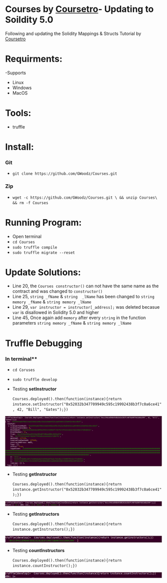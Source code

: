 # Courses by [Coursetro](https://coursetro.com/)- Updating to Soildity 5.0
Following and updating the Solidity Mappings & Structs Tutorial by [Coursetro](https://coursetro.com/posts/code/102/Solidity-Mappings-&-Structs-Tutorial)

# Requirments:
  -Supports
   * Linux 
   * Windows
   * MacOS

# Tools: 
 * truffle

# Install:
### Git
* `git clone https://github.com/GWoodz/Courses.git`
### Zip
* `wget -c https://github.com/GWoodz/Courses.git \ && unzip Courses\ && rm -f Courses`


# Running Program:
* Open terminal
* `cd Courses`
* `sudo truffle compile`
* `sudo truffle migrate --reset`

 

# Update Solutions:
* Line 20, the `Courses constructor()` can not have the same name as the contract and  was changed to `constructor()`
* Line 25, `string _fName` & `string  _lName` has been changed to `string memory _fName` & `string memory _lName `
* Line 29,  `var instructor = instructor[_address];` was deleted becasue `var` is disallowed in Solidity 5.0 and higher 
* Line 45, Once again add `memory` after every `string` in the function parameters `string memory _fName` & `string memory _lName`
 
# Truffle Debugging
### In terminal**
* `cd Coruses`
* `sudo truffle develop` 

 * Testing **setInstructor**
 
    `Courses.deployed().then(function(instance){return instance.setInstructor("0x52032b347709949c595c19992438b3f7c0a6ce41", 42, "Bill", "Gates");})`
<img src =ScreenshotFirst.png>

* Testing **getInstructor**

   `Courses.deployed().then(function(instance){return instance.getInstructor("0x52032b347709949c595c19992438b3f7c0a6ce41");})`
<img src =ScreenshotSecond.png>

* Testing **getInstructors**

  `Courses.deployed().then(function(instance){return instance.getInstructors();})`
  
<img src =ScreenshotThird.png>

* Testing **countInstructors**

  `Courses.deployed().then(function(instance){return instance.countInstructor();})`
<img src =ScreenshotLast.png>
